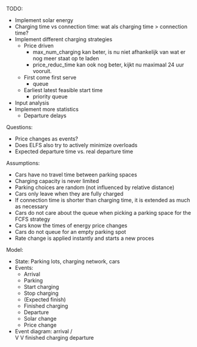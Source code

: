 TODO:
  - Implement solar energy
  - Charging time vs connection time: wat als charging time > connection time?
  - Implement different charging strategies
    - Price driven
      - max_num_charging kan beter, is nu niet afhankelijk van wat er nog meer staat op te laden
      - price_reduc_time kan ook nog beter, kijkt nu maximaal 24 uur vooruit.
    - First come first serve
      - queue
    - Earliest latest feasible start time
      - priority queue
  - Input analysis
  - Implement more statistics
    - Departure delays

Questions:
  - Price changes as events?
  - Does ELFS also try to actively minimize overloads
  - Expected departure time vs. real departure time

Assumptions:
  - Cars have no travel time between parking spaces
  - Charging capacity is never limited
  - Parking choices are random (not influenced by relative distance)
  - Cars only leave when they are fully charged
  - If connection time is shorter than charging time, it is extended as much as necessary
  - Cars do not care about the queue when picking a parking space for the FCFS strategy
  - Cars know the times of energy price changes
  - Cars do not queue for an empty parking spot
  - Rate change is applied instantly and starts a new proces

Model:
  - State: Parking lots, charging network, cars
  - Events:
    - Arrival
    - Parking
    - Start charging
    - Stop charging
    - (Expected finish)
    - Finished charging
    - Departure
    - Solar change
    - Price change
  - Event diagram:         arrival
                          /       \
                         V         V
          finished charging       departure
